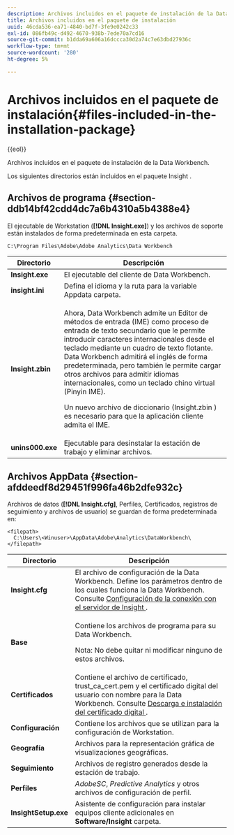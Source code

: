 ```yaml
---
description: Archivos incluidos en el paquete de instalación de la Data Workbench.
title: Archivos incluidos en el paquete de instalación
uuid: 46cda536-ea71-4840-bd7f-3fe9e0242c33
exl-id: 086fb49c-d492-4670-938b-7ede70a7cd16
source-git-commit: b1dda69a606a16dccca30d2a74c7e63dbd27936c
workflow-type: tm+mt
source-wordcount: '280'
ht-degree: 5%

---
```


# Archivos incluidos en el paquete de instalación{#files-included-in-the-installation-package}

{{eol}}

Archivos incluidos en el paquete de instalación de la Data Workbench.

Los siguientes directorios están incluidos en el paquete Insight .

## Archivos de programa {#section-ddb14bf42cdd4dc7a6b4310a5b4388e4}

El ejecutable de Workstation (**[!DNL Insight.exe]**) y los archivos de soporte están instalados de forma predeterminada en esta carpeta.

```
C:\Program Files\Adobe\Adobe Analytics\Data Workbench
```

<table id="table_56BAC85184A04E7680FBB4B36DE73285"> 
 <thead> 
  <tr> 
   <th colname="col1" class="entry"> Directorio </th> 
   <th colname="col2" class="entry"> Descripción </th> 
  </tr> 
 </thead>
 <tbody> 
  <tr> 
   <td colname="col1"> <b> <span class="filepath"> Insight.exe </span> </b> </td> 
   <td colname="col2"> El ejecutable del cliente de Data Workbench. </td> 
  </tr> 
  <tr> 
   <td colname="col1"> <b> <span class="filepath"> insight.ini </span> </b> </td> 
   <td colname="col2"> Defina el idioma y la ruta para la variable <span class="filepath"> Appdata </span> carpeta. </td> 
  </tr> 
  <tr> 
   <td colname="col1"> <b> <span class="filepath"> Insight.zbin </span> </b> </td> 
   <td colname="col2"> <p>Ahora, Data Workbench admite un Editor de métodos de entrada (IME) como proceso de entrada de texto secundario que le permite introducir caracteres internacionales desde el teclado mediante un cuadro de texto flotante. Data Workbench admitirá el inglés de forma predeterminada, pero también le permite cargar otros archivos para admitir idiomas internacionales, como un teclado chino virtual (Pinyin IME). </p> <p>Un nuevo archivo de diccionario <span class="filepath"> (Insight.zbin </span>) es necesario para que la aplicación cliente admita el IME. </p> </td> 
  </tr> 
  <tr> 
   <td colname="col1"> <b> <span class="filepath"> unins000.exe </span></b> </td> 
   <td colname="col2"> Ejecutable para desinstalar la estación de trabajo y eliminar archivos. </td> 
  </tr> 
 </tbody> 
</table>

## Archivos AppData {#section-afddeedf8d29451f996fa46b2dfe932c}

Archivos de datos (**[!DNL Insight.cfg]**, Perfiles, Certificados, registros de seguimiento y archivos de usuario) se guardan de forma predeterminada en:

```
<filepath>
  C:\Users\<Winuser>\AppData\Adobe\Analytics\DataWorkbench\ 
</filepath>
```

<table id="table_DBA4DBB54C57409C8EC116C686A08560"> 
 <thead> 
  <tr> 
   <th colname="col1" class="entry"> Directorio </th> 
   <th colname="col2" class="entry"> Descripción </th> 
  </tr> 
 </thead>
 <tbody> 
  <tr> 
   <td colname="col1"> <b> <span class="filepath"> Insight.cfg </span> </b> </td> 
   <td colname="col2"> El archivo de configuración de la Data Workbench. Define los parámetros dentro de los cuales funciona la Data Workbench. Consulte <a href="../../../home/c-install-insight/install-setup/c-conn-isvr.md#concept-9f47b2cd7c12492693a2cf810cfc1d9e"> Configuración de la conexión con el servidor de Insight </a>. </td> 
  </tr> 
  <tr> 
   <td colname="col1"> <b> <span class="filepath"> Base </span> </b> </td> 
   <td colname="col2"> <p>Contiene los archivos de programa para su Data Workbench. </p> <p> <p>Nota: No debe quitar ni modificar ninguno de estos archivos. </p> </p> </td> 
  </tr> 
  <tr> 
   <td colname="col1"> <b> <span class="filepath"> Certificados </span> </b> </td> 
   <td colname="col2"> Contiene el archivo de certificado, <span class="filepath"> trust_ca_cert.pem </span>y el certificado digital del usuario con nombre para la Data Workbench. Consulte <a href="../../../home/c-install-insight/install-setup/c-dgtl-crtf.md#concept-4c6a900074d4464fb6ec7862f7e54f10"> Descarga e instalación del certificado digital </a>. </td> 
  </tr> 
  <tr> 
   <td colname="col1"> <b> <span class="filepath"> Configuración </span> </b> </td> 
   <td colname="col2"> Contiene los archivos que se utilizan para la configuración de Workstation. </td> 
  </tr> 
  <tr> 
   <td colname="col1"> <b> <span class="filepath"> Geografía </span></b> </td> 
   <td colname="col2"> Archivos para la representación gráfica de visualizaciones geográficas. </td> 
  </tr> 
  <tr> 
   <td colname="col1"> <b> <span class="filepath"> Seguimiento </span></b> </td> 
   <td colname="col2"> Archivos de registro generados desde la estación de trabajo. </td> 
  </tr> 
  <tr> 
   <td colname="col1"> <b> <span class="filepath"> Perfiles </span></b> </td> 
   <td colname="col2"> <i>AdobeSC</i>, <i>Predictive Analytics</i> y otros archivos de configuración de perfil. </td> 
  </tr> 
  <tr> 
   <td colname="col1"> <b> <span class="filepath"> InsightSetup.exe </span></b> </td> 
   <td colname="col2"> Asistente de configuración para instalar equipos cliente adicionales en <b> <span class="filepath"> Software/Insight </span></b> carpeta. </td> 
  </tr> 
 </tbody> 
</table>
